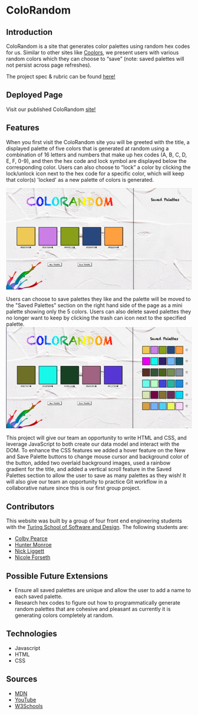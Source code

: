 # ColoRandom
  
## Introduction
ColoRandom is a site that generates color palettes using random hex codes for us. Similar to other sites like [Coolors](https://coolors.co/), we present users with various random colors which they can choose to “save” (note: saved palettes will not persist across page refreshes).

The project spec & rubric can be found [here!](https://frontend.turing.edu/projects/module-1/colorandom-v2.html)

## Deployed Page
Visit our published ColoRandom [site!](https://forsethnico.github.io/random-colors/)

## Features
When you first visit the ColoRandom site you will be greeted with the title, a displayed palette of five colors that is generated at random using a combination of 16 letters and numbers that make up hex codes (A, B, C, D, E, F, 0-9), and then the hex code and lock symbol are displayed below the corresponding color. Users can also choose to “lock” a color by clicking the lock/unlock icon next to the hex code for a specific color, which will keep that color(s) 'locked' as a new palette of colors is generated.

 ![Home Page](assets/colorandom-mainpage.png)

Users can choose to save palettes they like and the palette will be moved to the "Saved Palettes" section on the right hand side of the page as a mini palette showing only the 5 colors. Users can also delete saved palettes they no longer want to keep by clicking the trash can icon next to the specified palette. 
 ![Saved Palettes](assets/colorandom-savedpalettes.png)
 
This project will give our team an opportunity to write HTML and CSS, and leverage JavaScript to both create our data model and interact with the DOM. To enhance the CSS features we added a hover feature on the New and Save Palette buttons to change mouse cursor and background color of the button, added two overlaid background images, used a rainbow gradient for the title, and added a vertical scroll feature in the Saved Palettes section to allow the user to save as many palettes as they wish! It will also give our team an opportunity to practice Git workflow in a collaborative nature since this is our first group project. 
## Contributors
This website was built by a group of four front end engineering students with the [Turing School of Software and Design](https://turing.edu/). The following students are: 
  - [Colby Pearce](https://github.com/Crpearce)
  - [Hunter Monroe](https://github.com/Hmonroe2)
  - [Nick Liggett](https://github.com/NickLiggett)
  - [Nicole Forseth](https://github.com/forsethnico)
## Possible Future Extensions
  - Ensure all saved palettes are unique and allow the user to add a name to each saved palette.
  - Research hex codes to figure out how to programmatically generate random palettes that are cohesive and pleasant as currently it is generating colors completely at random. 
## Technologies
  - Javascript
  - HTML
  - CSS
## Sources
  - [MDN](http://developer.mozilla.org/en-US/)
  - [YouTube](https://www.youtube.com/)
  - [W3Schools](https://www.w3schools.com/)
